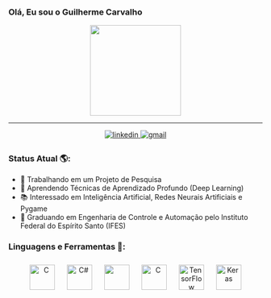 ### Olá, Eu sou o Guilherme Carvalho

<div align="center">
  <a href="https://https://github.com/gui-car1">
  <img height="180em" src="https://github-readme-stats.vercel.app/api?username=gui-car1&show_icons=true&theme=react&include_all_commits=true&count_private=true"/>
</div>
<hr size = 7>
<div align = "center">
<a href = "" target = "_blank">
<img src = "https://img.shields.io/badge/linkedin-%231E77B5.svg?&style=for-the-badge&logo=linkedin&logoColor=white" target = "_blank" alt = linkedin style = "margin-bottom: 5px;"/>
</a> 
<a href = "mailto:guicarvalho793@gmail.com" target = "_blank">
<img src = "https://img.shields.io/badge/-gmail-FF0000?style=for-the-badge&logo=gmail&logoColor=white" target = "_blank" alt = gmail style = "margin-bottom: 5px;"/>
</a> 
</div>  

### Status Atual 🌎:

- 🔭 Trabalhando em um Projeto de Pesquisa
- 🌱 Aprendendo Técnicas de Aprendizado Profundo (Deep Learning)
- 📚 Interessado em Inteligência Artificial, Redes Neurais Artificiais e Pygame
- 🤖 Graduando em Engenharia de Controle e Automação pelo Instituto Federal do Espírito Santo (IFES)

### Linguagens e Ferramentas 🔨:

<div align="center">  
<img style="margin: 10px" src="https://cdn.jsdelivr.net/gh/devicons/devicon/icons/c/c-original.svg" alt="C" height="50" />
<img style="margin: 10px" src="https://cdn.jsdelivr.net/gh/devicons/devicon/icons/csharp/csharp-original.svg" alt="C#" height="50" />
<img style="margin: 10px" src="https://cdn.jsdelivr.net/gh/devicons/devicon/icons/python/python-original.svg" height="50" />
<img style="margin: 10px" src="https://cdn.jsdelivr.net/gh/devicons/devicon/icons/arduino/arduino-original.svg" alt="C" height="50" />
<img style="margin: 10px" src="https://cdn.jsdelivr.net/gh/devicons/devicon/icons/tensorflow/tensorflow-original.svg" alt="TensorFlow" height="50" />
<img style="margin: 10px" src="https://profilinator.rishav.dev/skills-assets/keras.png" alt="Keras" height="50" /> 
</div>  

